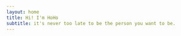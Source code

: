 ```yaml
---
layout: home
title: Hi! I'm HoHo
subtitle: it's never too late to be the person you want to be.
---
```

